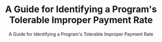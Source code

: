 ---
layout: resources-landing
title: "A Guide for Identifying a Program's Tolerable Improper Payment Rate"
subtitle: "A Guide for Identifying a Program's Tolerable Improper Payment Rate"
doc-link: ../assets/files/TolerableRateGuide_final.pdf
filters: payment-integrity cfoc playbook omb 2021
fiscal_year: 2021
---
